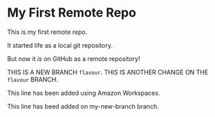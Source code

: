 # My First Remote Repo

This is my first remote repo.

It started life as a local git repository.

But now it *is* on GitHub as a remote repository!

THIS IS A NEW BRANCH `flavour`.
THIS IS ANOTHER CHANGE ON THE `flavour` BRANCH.

This line has been added using Amazon Workspaces.

This line has beed added on my-new-branch branch.
